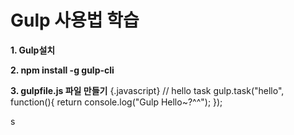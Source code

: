 # Gulp 사용법 학습

 **1. Gulp설치**

 **2. npm install -g gulp-cli**

 **3. gulpfile.js 파일 만들기**
    {.javascript}
 // hello task
  gulp.task("hello", function(){
    return console.log("Gulp Hello~?^^");
});

s
